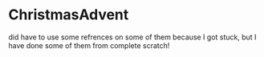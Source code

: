 # ChristmasAdvent
did have to use some refrences on some of them because I got stuck, but I have done some of them from complete scratch!
